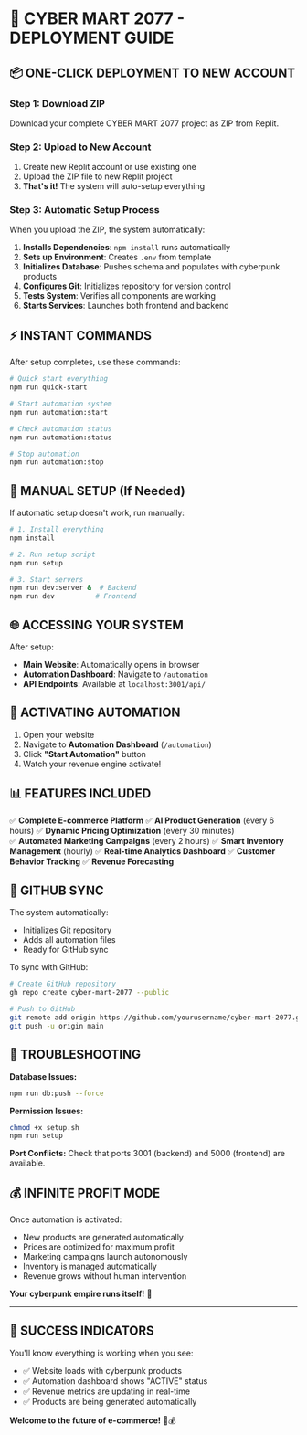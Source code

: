# 🚀 CYBER MART 2077 - DEPLOYMENT GUIDE

## 📦 ONE-CLICK DEPLOYMENT TO NEW ACCOUNT

### **Step 1: Download ZIP**
Download your complete CYBER MART 2077 project as ZIP from Replit.

### **Step 2: Upload to New Account**
1. Create new Replit account or use existing one
2. Upload the ZIP file to new Replit project
3. **That's it!** The system will auto-setup everything

### **Step 3: Automatic Setup Process**
When you upload the ZIP, the system automatically:

1. **Installs Dependencies**: `npm install` runs automatically
2. **Sets up Environment**: Creates `.env` from template
3. **Initializes Database**: Pushes schema and populates with cyberpunk products
4. **Configures Git**: Initializes repository for version control
5. **Tests System**: Verifies all components are working
6. **Starts Services**: Launches both frontend and backend

## ⚡ INSTANT COMMANDS

After setup completes, use these commands:

```bash
# Quick start everything
npm run quick-start

# Start automation system
npm run automation:start

# Check automation status  
npm run automation:status

# Stop automation
npm run automation:stop
```

## 🔧 MANUAL SETUP (If Needed)

If automatic setup doesn't work, run manually:

```bash
# 1. Install everything
npm install

# 2. Run setup script
npm run setup

# 3. Start servers
npm run dev:server &  # Backend
npm run dev          # Frontend
```

## 🌐 ACCESSING YOUR SYSTEM

After setup:
- **Main Website**: Automatically opens in browser
- **Automation Dashboard**: Navigate to `/automation`
- **API Endpoints**: Available at `localhost:3001/api/`

## 🤖 ACTIVATING AUTOMATION

1. Open your website
2. Navigate to **Automation Dashboard** (`/automation`)
3. Click **"Start Automation"** button
4. Watch your revenue engine activate!

## 📊 FEATURES INCLUDED

✅ **Complete E-commerce Platform**
✅ **AI Product Generation** (every 6 hours)
✅ **Dynamic Pricing Optimization** (every 30 minutes)  
✅ **Automated Marketing Campaigns** (every 2 hours)
✅ **Smart Inventory Management** (hourly)
✅ **Real-time Analytics Dashboard**
✅ **Customer Behavior Tracking**
✅ **Revenue Forecasting**

## 🔗 GITHUB SYNC

The system automatically:
- Initializes Git repository
- Adds all automation files
- Ready for GitHub sync

To sync with GitHub:
```bash
# Create GitHub repository
gh repo create cyber-mart-2077 --public

# Push to GitHub
git remote add origin https://github.com/yourusername/cyber-mart-2077.git
git push -u origin main
```

## 🚨 TROUBLESHOOTING

**Database Issues:**
```bash
npm run db:push --force
```

**Permission Issues:**
```bash
chmod +x setup.sh
npm run setup
```

**Port Conflicts:**
Check that ports 3001 (backend) and 5000 (frontend) are available.

## 💰 INFINITE PROFIT MODE

Once automation is activated:
- New products are generated automatically
- Prices are optimized for maximum profit
- Marketing campaigns launch autonomously  
- Inventory is managed automatically
- Revenue grows without human intervention

**Your cyberpunk empire runs itself!** 🤖

---

## 🎉 SUCCESS INDICATORS

You'll know everything is working when you see:
- ✅ Website loads with cyberpunk products
- ✅ Automation dashboard shows "ACTIVE" status
- ✅ Revenue metrics are updating in real-time
- ✅ Products are being generated automatically

**Welcome to the future of e-commerce!** 🚀💰